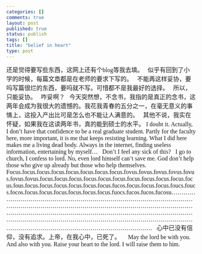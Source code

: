 ```yaml
--- 
categories: []
comments: true
layout: post
published: true
status: publish
tags: []
title: "belief in heart"
type: post
---
```

<div id="msgcns!3725CC0EE38B1F6!112" class="bvMsg">
<font size="3">还是觉得要写些东西，这网上还有个<font face="Times New Roman">blog</font>等我去填。</font> <font face="Times New Roman" size="3"> </font> <font size="3">似乎有回到了小学的时候，每篇文章都是在老师的要求下写的。</font> <font face="Times New Roman" size="3"> </font> <font size="3">不能再这样妥协，要吗写篇很烂的东西，要吗就不写。可惜都不是我最好的选择。</font> <font face="Times New Roman" size="3"> </font> <font size="3">所以，只能妥协。</font> <font face="Times New Roman" size="3"> </font> <font size="3">咋妥啊？</font> <font face="Times New Roman" size="3"> </font> <font size="3">今天突然想，不念书，我指的是真正的念书，这两年会成为我很大的遗憾的。我花我青春的五分之一，在毫无意义的事情上，这投入产出比可是怎么也不能让人满意的。</font> <font face="Times New Roman" size="3"> </font> <font size="3">其他不说，我实在怀疑，如果我在这读两年书，真的能到硕士的水平。<font face="Times New Roman"> I doubt it. Actually, I don’t have that confidence to be a real graduate student. Partly for the faculty here, more important, it is me that keeps resisting learning. What I did here makes me a living dead body. Always in the internet, finding useless information, entertaining by myself…</font></font> <font face="Times New Roman" size="3"> </font> <font face="Times New Roman" size="3">Don’t I feel any sick of this?</font> <font face="Times New Roman" size="3"> </font> <font face="Times New Roman" size="3">I go to church, I confess to lord. No, even lord himself can’t save me. God don’t help those who give up already but those who help themselves.</font> <font face="Times New Roman" size="3"> </font> <font face="Times New Roman" size="3"> </font> <font face="Times New Roman" size="3">Focus.focus.focus.focus.focus.focus.focus.focus.fovus.fovus.fovus.fovus.fovus.fovus.fovus.focus.focus.focus.focus.focus.focus.focus.focus.focus.focus.focus.fous.focus.focus.focus.focus.focus.focus.fucos.focus.focus.focus.foucs.foucs.focos.focus.focus.focus.focus.focus.focus.fuocs.fucos.fucos.fucosu…………………………………………………………………………………………………………………………………………………………………………………………………………………………………………………………………………………………………………………………………………………………………………………………………………………….</font> <font face="Times New Roman" size="3"> </font> <font size="3">心中已没有信仰，没有追求。上帝，在我心中，已死了。</font> <font face="Times New Roman" size="3"> </font> <font face="Times New Roman" size="3"> </font> <font face="Times New Roman" size="3">May the lord be with you.</font> <font face="Times New Roman" size="3">And also with you.</font> <font face="Times New Roman" size="3">Raise your heart to the lord.</font> <font face="Times New Roman" size="3">I will raise them to him.</font> <font face="Times New Roman" size="3"> </font> </div>
